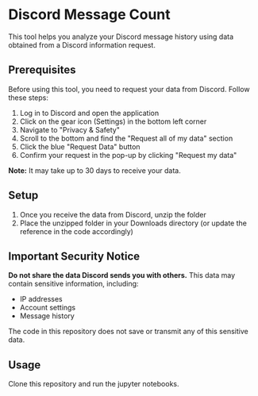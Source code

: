 # Discord Message Count

This tool helps you analyze your Discord message history using data obtained from a Discord information request.

## Prerequisites

Before using this tool, you need to request your data from Discord. Follow these steps:

1. Log in to Discord and open the application
2. Click on the gear icon (Settings) in the bottom left corner
3. Navigate to "Privacy & Safety"
4. Scroll to the bottom and find the "Request all of my data" section
5. Click the blue "Request Data" button
6. Confirm your request in the pop-up by clicking "Request my data"

**Note:** It may take up to 30 days to receive your data.

## Setup

1. Once you receive the data from Discord, unzip the folder
2. Place the unzipped folder in your Downloads directory (or update the reference in the code accordingly)

## Important Security Notice

**Do not share the data Discord sends you with others.** This data may contain sensitive information, including:

- IP addresses
- Account settings
- Message history

The code in this repository does not save or transmit any of this sensitive data.

## Usage

Clone this repository and run the jupyter notebooks. 

